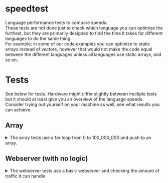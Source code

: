 # speedtest
Language performance tests to compare speeds.  
These tests are not done just to check which language you can optimize the furthest, but they are primarily designed to find the time it takes for different languages to do the same thing.  
For example; in some of our code examples you can optimize to static arrays instead of vectors, however that would not make the code equal between the different languages unless all languages use static arrays, and so on..

# Tests
See below for tests. Hardware might differ slightly between multiple tests but it should at least give you an overview of the language speeds.<br/>
Consider trying out yourself on your machine as well, see what results you can achieve.

## Array
<details>
<summary>The array tests use a for loop from 0 to 100_000_000 and push to an array.</summary>

### AMD Ryzen 5 PRO 5650U (w. Radeon Graphics) | Windows 10 v19045.5487
**Python**: ~6-7 seconds.<br/>
**Javascript (Deno)**: ~1.05 seconds.<br/>
**Javascript (Bun)**: ~0.56 seconds.<br/>
**Javascript (Node)**: ~1.6 seconds.<br/>
**Rust**: ~0.3 seconds.   *Rust test was done on Rust's playground on their website (with release build for max optimization)*<br/>

### Jonny's tests with an AMD Ryzen 5 5600X | Windows 10 v19045.5487
**Rust**: 175 - 193 - 199 (most common) - 200 ms
#### C++ x86

array.exe:
- 200 - 600 ns on release build
- <60 ms on debug build

vector.exe:
- ~280 ms on release build

#### C#
array.exe:
- 115 ms

array_parallel.exe:
- 86 ms - 91 ms

list.exe: (`List<int>` = a dynamic array list)
- 350 - 420 ms

#### JS
Chrome browser v133.0.0.0:
- 605 ms - 713 ms

NodeJS v18.7.0:
- 1580 ms - 1600 ms

Deno v2.2.3:
- 781 ms - 791 ms

Bun v1.2.4:
- 472 ms - 481 ms

Python v3.13.2
- 5.66 - 6.1 (most cases) - 7.1 s

Zig v0.15.0
- ~2.8 s

### Intel Xeon E5-2680 V4 | debian 6.1.0-17-amd64 / Debian 6.1.69-1 (2023-12-30)
NodeJS v22.14.0:
- 2812 ms - 3458 ms

Deno v2.1.4:
- 3086 ms - 3837 ms
Deno v2.2.12
- 2857 ms - 2913 ms - 3106 ms - 3349 ms - 3660 ms - 3749 ms (slight improvement!)

Bun v1.1.38:
- 2299 ms - 2363 ms
Bun v1.2.11:
- 2293 ms - 2307 ms - 2320 ms - 2356 ms - 2379 ms

array.php:
- ~3.68 - 3.82 seconds

array2.php:
- ~2 - 2.75 seconds
</details>

## Webserver (with no logic)
<details>
<summary>The webserver tests use a basic webserver and checking the amount of traffic it can handle</summary>
For C# we are using Kestrel, similar to this (but with way less features, so that it matches the code in the other languages): https://github.com/alvin677/JonCsWebServer  
For Rust we are using Actix.

### AMD Ryzen 5 5600X | Windows 10 v19045.5487

C# (.NET Core 8.0) Kestrel: Avg x req/s

### [Intel Xeon E5-2680 v4](https://ark.intel.com/content/www/us/en/ark/products/91754/intel-xeon-processor-e5-2680-v4-35m-cache-2-40-ghz.html)	| Linux debian 6.1.0-17-amd64 6.1.69-1 (2023-12-30) | Tests done using `k6`

C# (.NET Core 8.0) Kestrel: Avg ~180k req/s

Bun v1.1.38: Avg 56k req/s
```py
     data_received..................: 201 MB  6.7 MB/s
     data_sent......................: 135 MB  4.5 MB/s
     http_req_blocked...............: avg=66.62µs  min=1.9µs   med=3.78µs  max=162.8ms  p(90)=5.38µs  p(95)=6.23µs
     http_req_connecting............: avg=57.74µs  min=0s      med=0s      max=162.63ms p(90)=0s      p(95)=0s
     http_req_duration..............: avg=21.82ms  min=1.76ms  med=21.57ms max=149.59ms p(90)=26.2ms  p(95)=27.79ms
       { expected_response:true }...: avg=21.82ms  min=1.76ms  med=21.57ms max=149.59ms p(90)=26.2ms  p(95)=27.79ms
     http_req_failed................: 0.00%   0 out of 1688682
     http_req_receiving.............: avg=98.34µs  min=11.46µs med=23.58µs max=37.13ms  p(90)=37.07µs p(95)=107.42µs
     http_req_sending...............: avg=102.51µs min=5.18µs  med=9.41µs  max=52.36ms  p(90)=20.34µs p(95)=44.69µs
     http_req_tls_handshaking.......: avg=0s       min=0s      med=0s      max=0s       p(90)=0s      p(95)=0s
     http_req_waiting...............: avg=21.62ms  min=1.72ms  med=21.46ms max=149.39ms p(90)=25.96ms p(95)=27.35ms
     http_reqs......................: 1688682 56208.587383/s
     iteration_duration.............: avg=42.37ms  min=21.89ms med=41.84ms max=245.76ms p(90)=47.02ms p(95)=49.17ms
     iterations.....................: 1688682 56208.587383/s
     vus............................: 2400    min=2400         max=2400
     vus_max........................: 2400    min=2400         max=2400


running (0m30.0s), 0000/2400 VUs, 1688682 complete and 0 interrupted iterations
```

Deno v2.1.4: Avg 38k req/s
```py
     data_received..................: 158 MB  5.3 MB/s
     data_sent......................: 92 MB   3.1 MB/s
     http_req_blocked...............: avg=425.75µs min=1.92µs   med=3.87µs  max=3.04s    p(90)=5.66µs  p(95)=6.54µs
     http_req_connecting............: avg=410.21µs min=0s       med=0s      max=3.04s    p(90)=0s      p(95)=0s
     http_req_duration..............: avg=21.87ms  min=170.08µs med=21.39ms max=236.91ms p(90)=27.4ms  p(95)=29.95ms
       { expected_response:true }...: avg=21.87ms  min=170.08µs med=21.39ms max=236.91ms p(90)=27.4ms  p(95)=29.95ms
     http_req_failed................: 0.00%   0 out of 1147027
     http_req_receiving.............: avg=79.55µs  min=11.82µs  med=25.74µs max=147.48ms p(90)=39.72µs p(95)=59.71µs
     http_req_sending...............: avg=58.2µs   min=5.28µs   med=9.33µs  max=169.94ms p(90)=17.4µs  p(95)=38.2µs
     http_req_tls_handshaking.......: avg=0s       min=0s       med=0s      max=0s       p(90)=0s      p(95)=0s
     http_req_waiting...............: avg=21.73ms  min=80.57µs  med=21.31ms max=236.81ms p(90)=27.21ms p(95)=29.55ms
     http_reqs......................: 1147027 38155.124244/s
     iteration_duration.............: avg=62.51ms  min=40.32ms  med=61.55ms max=3.11s    p(90)=67.71ms p(95)=70.49ms
     iterations.....................: 1147027 38155.124244/s
     vus............................: 2400    min=2400         max=2400
     vus_max........................: 2400    min=2400         max=2400


running (0m30.1s), 0000/2400 VUs, 1147027 complete and 0 interrupted iterations
```
</details>
